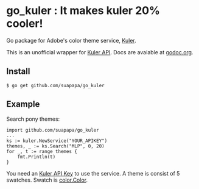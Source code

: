 # go_kuler : It makes kuler 20% cooler!

Go package for Adobe's color theme service, [Kuler][1].
 
This is an unofficial wrapper for [Kuler API][2].
Docs are avaiable at [godoc.org][3].

## Install

    $ go get github.com/suapapa/go_kuler

## Example

Search pony themes:

    import github.com/suapapa/go_kuler
    ...
    ks := kuler.NewService("YOUR_APIKEY")
    themes, _ := ks.Search("MLP", 0, 20)
    for _, t := range themes {
        fmt.Println(t)
    }



You need an [Kuler API Key][4] to use the service.
A theme is consist of 5 swatches. Swatch is [color.Color][5]. 


[1]:http://kuler.adobe.com
[2]:https://learn.adobe.com/wiki/display/kulerdev/A.+Kuler+API+Documentation
[3]:http://godoc.org/github.com/suapapa/go_kuler
[4]:https://kuler.adobe.com/api/
[5]:http://godoc.org/image/color#Color
